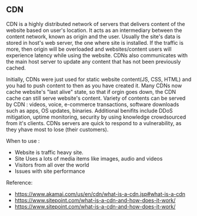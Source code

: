 ## CDN
CDN is a highly distributed network of servers that delivers content of the website based on user's location.
It acts as an intermediary between the content network, known as origin and the user.
Usually the site's data is stored in host's web server, the one where site is installed. If the traffic is more, then origin will be overloaded and websites/content users will experience latency while using the website.
CDNs also communicates with the main host server to update any content that has not been previously cached.

Initially, CDNs were just used for static website content(JS, CSS, HTML) and you had to push content to then as you have created it.
Many CDNs now cache website's "last alive" state, so that if orgin goes down, the CDN cache can still serve website's content.
Variety of contents can be served by CDN : videos, voice, e-commerce transactions, software downloads such as apps, OS updates, binaries.
Additional benifits include DDoS mitigation, uptime monitoring, security by using knowledge crowdsourced from it's clients. CDNs servers are quick to respond to a vulnerability, as they yhave most to lose (their customers).

When to use : 
 * Website is traffic heavy site.
 * Site Uses a lots of media items like images, audio and videos 
 * Visitors from all over the world
 * Issues with site performance

Reference:
  * https://www.akamai.com/us/en/cdn/what-is-a-cdn.jsp#what-is-a-cdn
  * https://www.sitepoint.com/what-is-a-cdn-and-how-does-it-work/
  * https://www.sitepoint.com/what-is-a-cdn-and-how-does-it-work/
